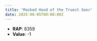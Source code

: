 ```yaml
---
title: 'Masked Hood of the Truest Seer'
date: 2025-08-05T00:00:00Z
---
```

- **RAP**: 8359
- **Value**: -1

